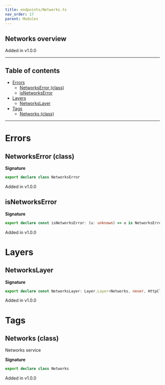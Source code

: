 ```yaml
---
title: endpoints/Networks.ts
nav_order: 17
parent: Modules
---
```


## Networks overview

Added in v1.0.0

---

<h2 class="text-delta">Table of contents</h2>

- [Errors](#errors)
  - [NetworksError (class)](#networkserror-class)
  - [isNetworksError](#isnetworkserror)
- [Layers](#layers)
  - [NetworksLayer](#networkslayer)
- [Tags](#tags)
  - [Networks (class)](#networks-class)

---

# Errors

## NetworksError (class)

**Signature**

```ts
export declare class NetworksError
```

Added in v1.0.0

## isNetworksError

**Signature**

```ts
export declare const isNetworksError: (u: unknown) => u is NetworksError
```

Added in v1.0.0

# Layers

## NetworksLayer

**Signature**

```ts
export declare const NetworksLayer: Layer.Layer<Networks, never, HttpClient.HttpClient>
```

Added in v1.0.0

# Tags

## Networks (class)

Networks service

**Signature**

```ts
export declare class Networks
```

Added in v1.0.0

